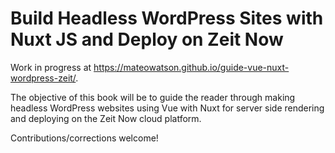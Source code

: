 # Build Headless WordPress Sites with Nuxt JS and Deploy on Zeit Now

Work in progress at <https://mateowatson.github.io/guide-vue-nuxt-wordpress-zeit/>.

The objective of this book will be to guide the reader through making headless WordPress websites using Vue with Nuxt for server side rendering and deploying on the Zeit Now cloud platform.

Contributions/corrections welcome!
